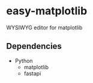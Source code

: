 # easy-matplotlib
WYSIWYG editor for matplotlib

## Dependencies
* Python
    * matplotlib
    * fastapi
